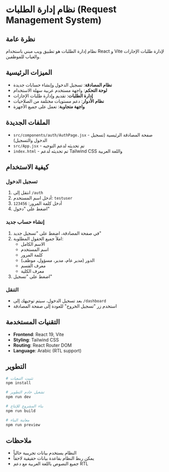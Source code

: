 # نظام إدارة الطلبات (Request Management System)

## نظرة عامة
نظام إدارة الطلبات هو تطبيق ويب مبني باستخدام React و Vite لإدارة طلبات الإجازات والغياب للموظفين.

## الميزات الرئيسية
- **نظام المصادقة**: تسجيل الدخول وإنشاء حسابات جديدة
- **لوحة التحكم**: واجهة مستخدم عربية سهلة الاستخدام
- **إدارة الطلبات**: تقديم وإدارة طلبات الإجازات
- **نظام الأدوار**: دعم مستويات مختلفة من الصلاحيات
- **واجهة متجاوبة**: تعمل على جميع الأجهزة

## الملفات الجديدة
- `src/components/auth/AuthPage.jsx` - صفحة المصادقة الرئيسية (تسجيل الدخول والتسجيل)
- `src/App.jsx` - تم تحديثه لدعم التوجيه
- `index.html` - تم تحديثه لدعم Tailwind CSS واللغة العربية

## كيفية الاستخدام

### تسجيل الدخول
1. انتقل إلى `/auth`
2. أدخل اسم المستخدم: `testuser`
3. أدخل كلمة المرور: `123456`
4. اضغط على "دخول"

### إنشاء حساب جديد
1. في صفحة المصادقة، اضغط على "تسجيل جديد"
2. املأ جميع الحقول المطلوبة:
   - الاسم الكامل
   - اسم المستخدم
   - كلمة المرور
   - الدور (مدير عام، مدير، مسؤول، موظف)
   - معرف القسم
   - معرف الكلية
3. اضغط على "تسجيل"

### التنقل
- بعد تسجيل الدخول، سيتم توجيهك إلى `/dashboard`
- استخدم زر "تسجيل الخروج" للعودة إلى صفحة المصادقة

## التقنيات المستخدمة
- **Frontend**: React 19, Vite
- **Styling**: Tailwind CSS
- **Routing**: React Router DOM
- **Language**: Arabic (RTL support)

## التطوير
```bash
# تثبيت التبعيات
npm install

# تشغيل خادم التطوير
npm run dev

# بناء المشروع للإنتاج
npm run build

# معاينة البناء
npm run preview
```

## ملاحظات
- النظام يستخدم بيانات تجريبية حالياً
- يمكن ربط النظام بقاعدة بيانات حقيقية لاحقاً
- جميع النصوص باللغة العربية مع دعم RTL
